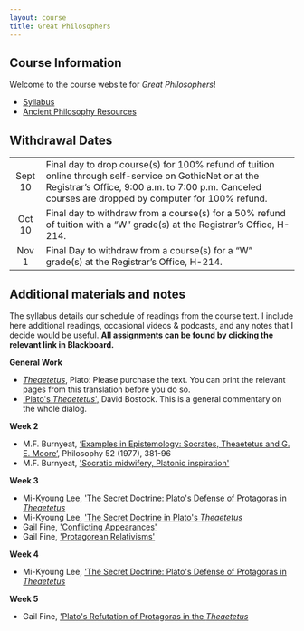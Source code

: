 ```yaml
---
layout: course
title: Great Philosophers
---
```





## Course Information

Welcome to the course website for *Great Philosophers*! 

+ [Syllabus](Syllabus.pdf)
+ [Ancient Philosophy Resources](resources)


## Withdrawal Dates

|         	 |     | 
| :-------------: | ------------- | 
| Sept 10 | Final day to drop course(s) for 100% refund of tuition online through self-service on GothicNet or at the Registrar’s Office, 9:00 a.m. to 7:00 p.m. Canceled courses are dropped by computer for 100% refund. |
| Oct 10 | Final day to withdraw from a course(s) for a 50% refund of tuition with a “W” grade(s) at the Registrar’s Office, H-214. |
| Nov 1  | Final Day to withdraw from a course(s) for a “W” grade(s) at the Registrar’s Office, H-214.|


## Additional materials and notes

The syllabus details our schedule of readings from the course text. I include here additional readings, occasional videos & podcasts, and any notes that I decide would be useful. **All assignments can be found by clicking the relevant link in Blackboard.**

**General Work**

+ [*Theaetetus*](/reading/Theaetetus.pdf), Plato: Please purchase the text. You can print the relevant pages from this translation before you do so.
+ ['Plato's *Theaetetus*',](reading/Bostock.pdf) David Bostock. This is a general commentary on the whole dialog. 


**Week 2**

+	M.F. Burnyeat, [‘Examples in Epistemology: Socrates, Theaetetus and G. E. Moore’](reading/examples.pdf), Philosophy 52 (1977), 381-96
+   M.F. Burnyeat, ['Socratic midwifery, Platonic inspiration'](reading/midwife.pdf) 


**Week 3**

+ Mi-Kyoung Lee, ['The Secret Doctrine: Plato's Defense of Protagoras in *Theaetetus*](reading/secret.pdf)
+ Mi-Kyoung Lee, ['The Secret Doctrine in Plato's *Theaetetus*](reading/secret1.pdf)
+ Gail Fine, ['Conflicting Appearances'](/reading/fineconf.pdf)
+ Gail Fine, ['Protagorean Relativisms'](/reading/fineprotrel.pdf)

**Week 4**
+ Mi-Kyoung Lee, ['The Secret Doctrine: Plato's Defense of Protagoras in *Theaetetus*](reading/secret.pdf)

**Week 5**

+ Gail Fine, ['Plato's Refutation of Protagoras in the *Theaetetus*](reading/fineref.pdf)
